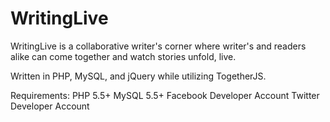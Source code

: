 # WritingLive

WritingLive is a collaborative writer's corner where writer's and readers alike can come together and watch stories unfold, live.

Written in PHP, MySQL, and jQuery while utilizing TogetherJS.

Requirements:
PHP 5.5+
MySQL 5.5+
Facebook Developer Account
Twitter Developer Account